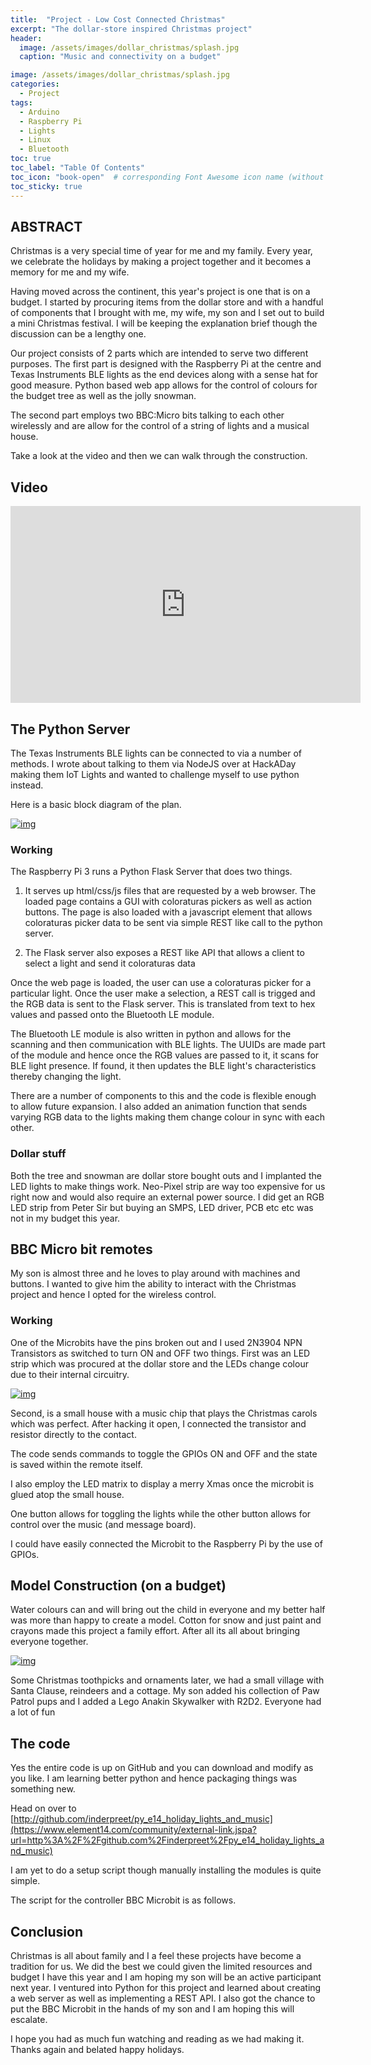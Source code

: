 ```yaml
---
title:  "Project - Low Cost Connected Christmas"
excerpt: "The dollar-store inspired Christmas project"
header:
  image: /assets/images/dollar_christmas/splash.jpg
  caption: "Music and connectivity on a budget"

image: /assets/images/dollar_christmas/splash.jpg
categories:
  - Project
tags:
  - Arduino
  - Raspberry Pi
  - Lights
  - Linux
  - Bluetooth
toc: true
toc_label: "Table Of Contents"
toc_icon: "book-open"  # corresponding Font Awesome icon name (without fa prefix)
toc_sticky: true
---
```


## ABSTRACT

Christmas is a very special time of year for me and my family. Every  year, we celebrate the holidays by making a project together and it  becomes a memory for me and my wife.

Having  moved across the continent, this year's project is one that is on a  budget. I started by procuring items from the dollar store and with a  handful of components that I brought with me, my wife, my son and I set  out to build a mini Christmas festival. I will be keeping the  explanation brief though the discussion can be a lengthy one.

Our  project consists of 2 parts which are intended to serve two different  purposes. The first part is designed with the Raspberry Pi at the centre  and Texas Instruments BLE lights as the end devices along with a sense  hat for good measure. Python based web app allows for the control of  colours for the budget tree as well as the jolly snowman.

The  second part employs two BBC:Micro bits talking to each other wirelessly and are allow for the control of a string of lights and a musical house.

Take a look at the video and then we can walk through the construction.

## Video

<iframe width="560" height="315" src="https://www.youtube.com/embed/FL8XDP5LaUE" frameborder="0" allowfullscreen></iframe>

## The Python Server

The  Texas Instruments BLE lights can be connected to via a number of  methods. I wrote about talking to them via NodeJS over at HackADay  making them IoT Lights and wanted to challenge myself to use python  instead.

Here is a basic block diagram of the plan.

 

[![img](https://www.element14.com/community/servlet/JiveServlet/downloadImage/38-31425-659276/IMG_20190112_065130235.jpg)](https://www.element14.com/community/servlet/JiveServlet/showImage/38-31425-659276/IMG_20190112_065130235.jpg)

 

### Working

The Raspberry Pi 3 runs a Python Flask Server that does two things.

1. It serves up html/css/js files that are requested by a web browser. The  loaded page contains a GUI with coloraturas pickers as well as action  buttons. The page is also loaded with a javascript element that allows  coloraturas picker data to be sent via simple REST like call to the  python server.

 

2. The Flask server also exposes a REST like API that allows a client to select a light and send it coloraturas data

Once  the web page is loaded, the user can use a coloraturas picker for a  particular light. Once the user make a selection, a REST call is trigged  and the RGB data is sent to the Flask server. This is translated from  text to hex values and passed onto the Bluetooth LE module.

The  Bluetooth LE module is also written in python and allows for the  scanning and then communication with BLE lights. The UUIDs are made part  of the module and hence once the RGB values are passed to it, it scans  for BLE light presence. If found, it then updates the BLE light's  characteristics thereby changing the light.

There  are a number of components to this and the code is flexible enough to  allow future expansion. I also added an animation function that sends  varying RGB data to the lights making them change colour in sync with  each other.

### Dollar stuff

Both  the tree and snowman are dollar store bought outs and I implanted the  LED lights to make things work. Neo-Pixel strip are way too expensive  for us right now and would also require an external power source. I did  get an RGB LED strip from Peter Sir but buying an SMPS, LED driver, PCB  etc etc was not in my budget this year.

## BBC Micro bit remotes

My  son is almost three and he loves to play around with machines and  buttons. I wanted to give him the ability to interact with the Christmas  project and hence I opted for the wireless control.

### Working

 One  of the Microbits have the pins broken out and I used 2N3904 NPN  Transistors as switched to turn ON and OFF two things. First was an LED  strip which was procured at the dollar store and the LEDs change colour  due to their internal circuitry.

[![img](https://www.element14.com/community/servlet/JiveServlet/downloadImage/38-31425-659259/IMG_6104.jpg)](https://www.element14.com/community/servlet/JiveServlet/showImage/38-31425-659259/IMG_6104.jpg)

 

Second,  is a small house with a music chip that plays the Christmas carols  which was perfect. After hacking it open, I connected the transistor and  resistor directly to the contact.

The code sends commands to toggle the GPIOs ON and OFF and the state is saved within the remote itself.

 I also employ the LED matrix to display a merry Xmas once the microbit is glued atop the small house.

One button allows for toggling the lights while the other button allows for control over the music (and message board).

I could have easily connected the Microbit to the Raspberry Pi by the use of GPIOs.

## Model Construction (on a budget)

Water  colours can and will bring out the child in everyone and my better half  was more than happy to create a model. Cotton for snow and just paint  and crayons made this project a family effort. After all its all about  bringing everyone together.


[![img](https://www.element14.com/community/servlet/JiveServlet/downloadImage/38-31425-659260/IMG_20190112_032737407.jpg)](https://www.element14.com/community/servlet/JiveServlet/showImage/38-31425-659260/IMG_20190112_032737407.jpg)


Some  Christmas toothpicks and ornaments later, we had a small village with  Santa Clause, reindeers and a cottage. My son added his collection of  Paw Patrol pups and I added a Lego Anakin Skywalker with R2D2. Everyone  had a lot of fun

## The code

 Yes  the entire code is up on GitHub and you can download and modify as you  like. I am learning better python and hence packaging things was  something new.

 Head on over to [http://github.com/inderpreet/py_e14_holiday_lights_and_music](https://www.element14.com/community/external-link.jspa?url=http%3A%2F%2Fgithub.com%2Finderpreet%2Fpy_e14_holiday_lights_and_music)

 I am yet to do a setup script though manually installing the modules is quite simple.

<script src="https://gist.github.com/inderpreet/cc42817ee0c7f03bc86841ff4b7d016f.js"></script>

 The script for the controller BBC Microbit is as follows.

<script src="https://gist.github.com/inderpreet/70b3833ffe9197fbc5b32c958ea2acbe.js"></script>

## Conclusion

 Christmas  is all about family and I a feel these projects have become a tradition  for us. We did the best we could given the limited resources and budget  I have this year and I am hoping my son will be an active participant  next year. I ventured into Python for this project and learned about  creating a web server as well as implementing a REST API. I also got the  chance to put the BBC Microbit in the hands of my son and I am hoping  this will escalate.

I hope you had as much fun watching and reading as we had making it. Thanks again and belated happy holidays.
